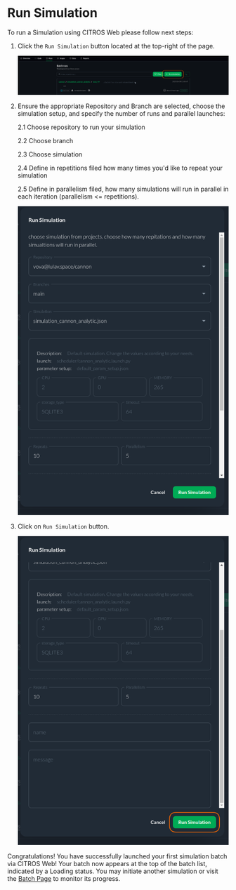 <!-- ## Access Runs
 1. make sure logged in (with reference link)
  2. go to... -->
# Run Simulation

To run a Simulation using CITROS Web please follow next steps:

1. Click the ```Run Simulation``` button located at the top-right of the page.

   ![png](img/quick2.png "Final Countdown")

2. Ensure the appropriate Repository and Branch are selected, choose the simulation setup, and specify the number of runs and parallel launches:

   2.1 Choose repository to run your simulation

   2.2 Choose branch

   2.3 Choose simulation

   2.4 Define in repetitions filed how many times you'd like to repeat your simulation

   2.5 Define in parallelism filed, how many simulations will run in parallel in each iteration (parallelism <= repetitions).

   ![png](img/quick3.png "Ignition!")

3. Click on ```Run Simulation``` button.

   ![png](img/quick4.png "Lift-Off!")

Congratulations! You have successfully launched your first simulation batch via CITROS Web!
Your batch now appears at the top of the batch list, indicated by a Loading status. You may initiate another simulation or visit the [Batch Page](https://citros.io/doc/docs_citros_web/simulations/sim_batch_page) to monitor its progress.